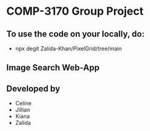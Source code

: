 # COMP-3170 Group Project 
## To use the code on your locally, do:
- npx degit Zalida-Khan/PixelGrid/tree/main
## Image Search Web-App
## Developed by 
- Celine
- Jillian 
- Kiana
- Zalida
